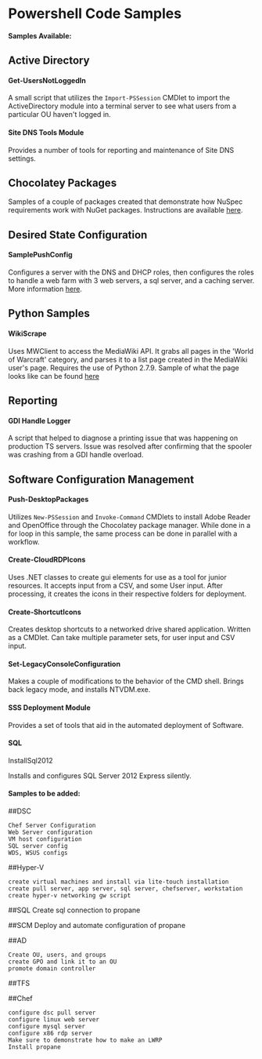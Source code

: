# Powershell Code Samples

#### Samples Available:

## Active Directory

#### Get-UsersNotLoggedIn

A small script that utilizes the `Import-PSSession` CMDlet to import the ActiveDirectory module into a terminal server
to see what users from a particular OU haven't logged in.

#### Site DNS Tools Module

Provides a number of tools for reporting and maintenance of Site DNS settings.

## Chocolatey Packages

Samples of a couple of packages created that demonstrate how NuSpec requirements work with NuGet packages.  Instructions
are available [here](https://github.com/jebaile7964/PowerShell-Code-Samples/tree/master/Chocolatey%20Packages).

## Desired State Configuration

#### SamplePushConfig

Configures a server with the DNS and DHCP roles, then configures the roles to handle a web farm with 3 web servers, a sql
server, and a caching server.  More information [here](https://github.com/jebaile7964/PowerShell-Code-Samples/tree/master/DSC).

## Python Samples

#### WikiScrape

Uses MWClient to access the MediaWiki API.  It grabs all pages in the 'World of Warcraft' category, and parses it to a list page created in the MediaWiki user's page.  Requires the use of Python 2.7.9.  Sample of what the page looks like can be
found [here](https://en.wikipedia.org/wiki/User:Jebaile7964/World_of_Warcraft)

## Reporting

#### GDI Handle Logger

A script that helped to diagnose a printing issue that was happening on production TS servers.  Issue was resolved after
confirming that the spooler was crashing from a GDI handle overload.

## Software Configuration Management

#### Push-DesktopPackages

Utilizes `New-PSSession` and `Invoke-Command` CMDlets to install Adobe Reader and OpenOffice through the Chocolatey package
manager.  While done in a for loop in this sample, the same process can be done in parallel with a workflow.

#### Create-CloudRDPIcons

Uses .NET classes to create gui elements for use as a tool for junior resources.  It accepts input from a CSV, and some
User input.  After processing, it creates the icons in their respective folders for deployment.

#### Create-ShortcutIcons

Creates desktop shortcuts to a networked drive shared application.  Written as a CMDlet.  Can take multiple parameter sets,
for user input and CSV input.

#### Set-LegacyConsoleConfiguration

Makes a couple of modifications to the behavior of the CMD shell.  Brings back legacy mode, and installs NTVDM.exe.

#### SSS Deployment Module

Provides a set of tools that aid in the automated deployment of Software.

#### SQL

InstallSql2012

Installs and configures SQL Server 2012 Express silently.

#### Samples to be added:

##DSC
```
Chef Server Configuration
Web Server configuration
VM host configuration
SQL server config
WDS, WSUS configs
```

##Hyper-V
```
create virtual machines and install via lite-touch installation
create pull server, app server, sql server, chefserver, workstation
create hyper-v networking gw script
```
##SQL
Create sql connection to propane

##SCM
Deploy and automate configuration of propane

##AD
```
Create OU, users, and groups
create GPO and link it to an OU
promote domain controller
```

##TFS

##Chef
```
configure dsc pull server
configure linux web server
configure mysql server
configure x86 rdp server
Make sure to demonstrate how to make an LWRP
Install propane
```
